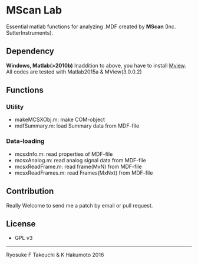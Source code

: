 # MScan Lab
Essential matlab functions for analyzing .MDF created by **MScan** (Inc. SutterInstruments).

## Dependency
**Windows, Matlab(>2010b)**
Inaddition to above, you have to install [Mview](http://www.sutter.com/SOFTWARE/microscopes.html).
All codes are tested with Matlab2015a & MView(3.0.0.2)

## Functions
### Utility
  - makeMCSXObj.m: make COM-object
  - mdfSummary.m: load Summary data from MDF-file

### Data-loading
  - mcsxInfo.m: read properties of MDF-file
  - mcsxAnalog.m: read analog signal data from MDF-file
  - mcsxReadFrame.m: read frame(MxN) from MDF-file
  - mcsxReadFrames.m: read Frames(MxNxt) from MDF-file

## Contribution
Really Welcome to send me  a patch by email or pull request.

## License
 - GPL v3


 ----
 Ryosuke F Takeuchi & K Hakumoto 2016

